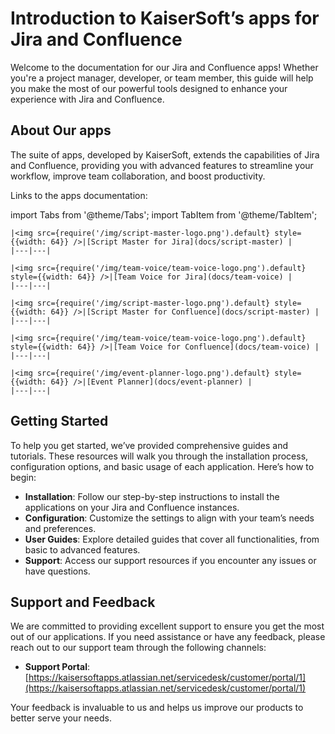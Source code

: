 <!-- ---
title: Knowledge Hub: Documentation for KaiserSoft apps
--- -->

# Introduction to KaiserSoft’s apps for Jira and Confluence

Welcome to the documentation for our Jira and Confluence apps! Whether you're a project manager, developer, or team member, this guide will help you make the most of our powerful tools designed to enhance your experience with Jira and Confluence.

## About Our apps

The suite of apps, developed by KaiserSoft, extends the capabilities of Jira and Confluence, providing you with advanced features to streamline your workflow, improve team collaboration, and boost productivity.

Links to the apps documentation:


import Tabs from '@theme/Tabs';
import TabItem from '@theme/TabItem';

<Tabs>
  <TabItem value="jira" label="Jira apps" default>

    |<img src={require('/img/script-master-logo.png').default} style={{width: 64}} />|[Script Master for Jira](docs/script-master) |
    |---|---|

    |<img src={require('/img/team-voice/team-voice-logo.png').default} style={{width: 64}} />|[Team Voice for Jira](docs/team-voice) |
    |---|---|

  </TabItem>
</Tabs>


<Tabs>
  <TabItem value="confluence" label="Confluence apps" default>

    |<img src={require('/img/script-master-logo.png').default} style={{width: 64}} />|[Script Master for Confluence](docs/script-master) |
    |---|---|

    |<img src={require('/img/team-voice/team-voice-logo.png').default} style={{width: 64}} />|[Team Voice for Confluence](docs/team-voice) |
    |---|---|

    |<img src={require('/img/event-planner-logo.png').default} style={{width: 64}} />|[Event Planner](docs/event-planner) |
    |---|---|

  </TabItem>
</Tabs>


## Getting Started

To help you get started, we’ve provided comprehensive guides and tutorials. These resources will walk you through the installation process, configuration options, and basic usage of each application. Here’s how to begin:

- **Installation**: Follow our step-by-step instructions to install the applications on your Jira and Confluence instances.
- **Configuration**: Customize the settings to align with your team’s needs and preferences.
- **User Guides**: Explore detailed guides that cover all functionalities, from basic to advanced features.
- **Support**: Access our support resources if you encounter any issues or have questions.

## Support and Feedback

We are committed to providing excellent support to ensure you get the most out of our applications. If you need assistance or have any feedback, please reach out to our support team through the following channels:

- **Support Portal**: [https://kaisersoftapps.atlassian.net/servicedesk/customer/portal/1](https://kaisersoftapps.atlassian.net/servicedesk/customer/portal/1)

Your feedback is invaluable to us and helps us improve our products to better serve your needs.
